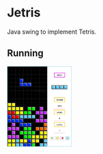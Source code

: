 # Jetris

Java swing to implement Tetris.

## Running

<img src="Screenshot/running.jpg" width="30%" height="30%" alt="running">
